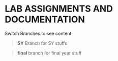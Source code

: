 # LAB ASSIGNMENTS AND DOCUMENTATION

Switch Branches to see content:

> **SY** Branch for SY stuffs 

> **final** branch for final year stuff
